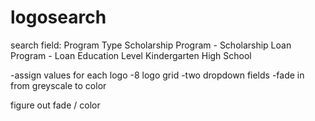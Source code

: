 # logosearch

search field:
Program Type
  Scholarship Program - Scholarship
  Loan Program - Loan
Education Level
  Kindergarten
  High School

-assign values for each logo
-8 logo grid
-two dropdown fields
-fade in from greyscale to color



figure out fade / color

